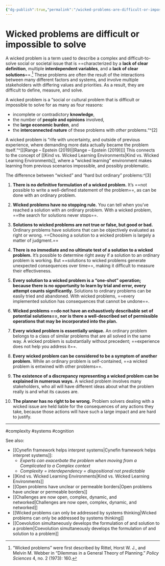 ```yaml
---
{"dg-publish":true,"permalink":"/wicked-problems-are-difficult-or-impossible-to-solve/"}
---
```



# Wicked problems are difficult or impossible to solve

A wicked problem is a term used to describe a complex and difficult-to-solve social or societal issue that is ==characterized by a **lack of clear definition**, multiple **interdependent variables**, and a **lack of clear solutions**==.[^1] These problems are often the result of the interactions between many different factors and systems, and involve multiple stakeholders with differing values and priorities. As a result, they are difficult to define, measure, and solve.


A wicked problem is a “social or cultural problem that is difficult or impossible to solve for as many as four reasons: 
- incomplete or contradictory **knowledge**, 
- the number of **people and opinions** involved, 
- the **large economic burden**, and 
- the **interconnected nature** of these problems with *other* problems.“^[2]

A wicked problem is “rife with uncertainty, and outside of previous experience, where demanding more data actually became the problem itself.“^[[[Range – Epstein (2019)\|[Range – Epstein (2019)]]] This connects to the concept of [[Kind vs. Wicked Learning Environments\|Kind vs. Wicked Learning Environments]], where a “wicked learning” environment makes learning from previous scenarios impossible, and possibly problematic.

The difference between “wicked” and “hard but ordinary” problems:^[3]

1. **There is no definitive formulation of a wicked problem.** It’s ==not possible to write a well-defined statement of the problem==, as can be done with an ordinary problem.

2. **Wicked problems have no stopping rule.** You can tell when you’ve reached a solution with an ordinary problem. With a wicked problem, ==the search for solutions never stops==.

3. **Solutions to wicked problems are not true or false, but good or bad.** Ordinary problems have solutions that can be objectively evaluated as right or wrong. ==Choosing a solution to a wicked problem is largely a matter of judgment.==

4. **There is no immediate and no ultimate test of a solution to a wicked problem.** It’s possible to determine right away if a solution to an ordinary problem is working. But ==solutions to wicked problems generate unexpected consequences over time==, making it difficult to measure their effectiveness.

5. **Every solution to a wicked problem is a “one-shot” operation; because there is no opportunity to learn by trial and error, every attempt counts significantly.** Solutions to ordinary problems can be easily tried and abandoned. With wicked problems, ==every implemented solution has consequences that cannot be undone==.

6. **Wicked problems ==do not have an exhaustively describable set of potential solutions==, nor is there a well-described set of permissible operations that may be incorporated into the plan.**

7. **Every wicked problem is essentially unique.** An ordinary problem belongs to a class of similar problems that are all solved in the same way. A wicked problem is substantially without precedent; ==experience does not help you address it==.

8. **Every wicked problem can be considered to be a symptom of another problem.** While an ordinary problem is self-contained, ==a wicked problem is entwined with other problems==.

9. **The existence of a discrepancy representing a wicked problem can be explained in numerous ways.** A wicked problem involves many stakeholders, who all will have different ideas about what the problem really is and what its causes are.

10. **The planner has no right to be wrong.** Problem solvers dealing with a wicked issue are held liable for the consequences of any actions they take, because those actions will have such a large impact and are hard to justify.

---
#complexity #systems #cognition 

See also: 
- [[Cynefin framework helps interpret systems\|Cynefin framework helps interpret systems]]: 
	- *Experts can exacerbate the problem when moving from a Complicated to a Complex context*
	- *Complexity = interdependency = dispositional not predictable*
- [[Kind vs. Wicked Learning Environments\|Kind vs. Wicked Learning Environments]]
- [[Open problems have unclear or permeable borders\|Open problems have unclear or permeable borders]]
- [[Challenges are now open, complex, dynamic, and networked\|Challenges are now open, complex, dynamic, and networked]]
- [[Wicked problems can only be addressed by systems thinking\|Wicked problems can only be addressed by systems thinking]]
- [[Coevolution simultaneously develops the formulation of and solution to a problem\|Coevolution simultaneously develops the formulation of and solution to a problem]]


[^1]: “Wicked problems” were first described by Rittel, Horst W. J., and Melvin M. Webber in “Dilemmas in a General Theory of Planning.” _Policy Sciences_ 4, no. 2 (1973): 160.
[^2]: Kolko, Jon. “Wicked Problems: Problems Worth Solving.” Stanford Social Innovation Review, March 6, 2012. [https://ssir.org/books/excerpts/entry/wicked_problems_problems_worth_solving](https://ssir.org/books/excerpts/entry/wicked_problems_problems_worth_solving).
[^3]: Cited in Camillus, John C. “Strategy as a Wicked Problem.” _Harvard Business Review_, May 1, 2008. [https://hbr.org/2008/05/strategy-as-a-wicked-problem](https://hbr.org/2008/05/strategy-as-a-wicked-problem).